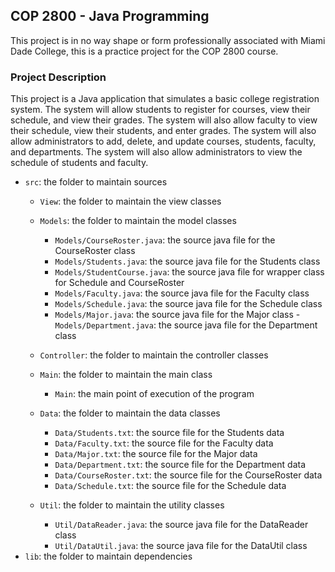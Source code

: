 ## COP 2800 - Java Programming

This project is in no way shape or form professionally associated with Miami Dade College, this is a practice project for the COP 2800 course.

### Project Description

This project is a Java application that simulates a basic college registration system. The system will allow students to register for courses, view their schedule, and view their grades. The system will also allow faculty to view their schedule, view their students, and enter grades. The system will also allow administrators to add, delete, and update courses, students, faculty, and departments. The system will also allow administrators to view the schedule of students and faculty.

- `src`: the folder to maintain sources
    - `View`: the folder to maintain the view classes
    - `Models`: the folder to maintain the model classes
        - `Models/CourseRoster.java`: the source java file for the CourseRoster class
        - `Models/Students.java`: the source java file for the Students class
        - `Models/StudentCourse.java`: the source java file for wrapper class for Schedule and CourseRoster
        - `Models/Faculty.java`: the source java file for the Faculty class
        - `Models/Schedule.java`: the source java file for the Schedule class
        - `Models/Major.java`: the source java file for the Major class
        -`Models/Department.java`: the source java file for the Department class
    - `Controller`: the folder to maintain the controller classes

    - `Main`: the folder to maintain the main class
        - `Main`: the main point of execution of the program
    - `Data`: the folder to maintain the data classes
        - `Data/Students.txt`: the source file for the Students data
        - `Data/Faculty.txt`: the source file for the Faculty data
        - `Data/Major.txt`: the source file for the Major data
        - `Data/Department.txt`: the source file for the Department data
        - `Data/CourseRoster.txt`: the source file for the CourseRoster data
        - `Data/Schedule.txt`: the source file for the Schedule data
    - `Util`: the folder to maintain the utility classes
        - `Util/DataReader.java`: the source java file for the DataReader class
        - `Util/DataUtil.java`: the source java file for the DataUtil class
- `lib`: the folder to maintain dependencies